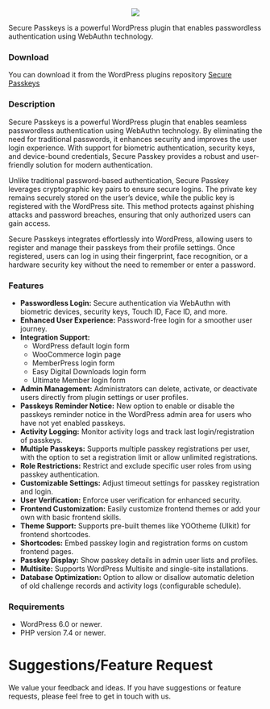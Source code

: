 <div align="center">
    <img src="https://ps.w.org/secure-passkeys/assets/banner-772x250.png">
</div>

Secure Passkeys is a powerful WordPress plugin that enables passwordless authentication using WebAuthn technology.

### Download

You can download it from the WordPress plugins repository [Secure Passkeys](https://wordpress.org/plugins/secure-passkeys/)

### Description

Secure Passkeys is a powerful WordPress plugin that enables seamless passwordless authentication using WebAuthn technology. By eliminating the need for traditional passwords, it enhances security and improves the user login experience. With support for biometric authentication, security keys, and device-bound credentials, Secure Passkey provides a robust and user-friendly solution for modern authentication.

Unlike traditional password-based authentication, Secure Passkey leverages cryptographic key pairs to ensure secure logins. The private key remains securely stored on the user’s device, while the public key is registered with the WordPress site. This method protects against phishing attacks and password breaches, ensuring that only authorized users can gain access.

Secure Passkeys integrates effortlessly into WordPress, allowing users to register and manage their passkeys from their profile settings. Once registered, users can log in using their fingerprint, face recognition, or a hardware security key without the need to remember or enter a password.


### Features


* **Passwordless Login:** Secure authentication via WebAuthn with biometric devices, security keys, Touch ID, Face ID, and more.
* **Enhanced User Experience:**  Password-free login for a smoother user journey.
* **Integration Support:**
    * WordPress default login form
    * WooCommerce login page
    * MemberPress login form
    * Easy Digital Downloads login form
    * Ultimate Member login form
* **Admin Management:**  Administrators can delete, activate, or deactivate users directly from plugin settings or user profiles.
* **Passkeys Reminder Notice:**  New option to enable or disable the passkeys reminder notice in the WordPress admin area for users who have not yet enabled passkeys.
* **Activity Logging:**  Monitor activity logs and track last login/registration of passkeys.
* **Multiple Passkeys:** Supports multiple passkey registrations per user, with the option to set a registration limit or allow unlimited registrations.
* **Role Restrictions:** Restrict and exclude specific user roles from using passkey authentication.
* **Customizable Settings:**  Adjust timeout settings for passkey registration and login.
* **User Verification:** Enforce user verification for enhanced security.
* **Frontend Customization:** Easily customize frontend themes or add your own with basic frontend skills.
* **Theme Support:** Supports pre-built themes like YOOtheme (UIkit) for frontend shortcodes.
* **Shortcodes:** Embed passkey login and registration forms on custom frontend pages.
* **Passkey Display:** Show passkey details in admin user lists and profiles.
* **Multisite:** Supports WordPress Multisite and single-site installations.
* **Database Optimization:**  Option to allow or disallow automatic deletion of old challenge records and activity logs (configurable schedule).

### Requirements

* WordPress 6.0 or newer.
* PHP version 7.4 or newer.

# Suggestions/Feature Request 

We value your feedback and ideas. If you have suggestions or feature requests, please feel free to get in touch with us.


